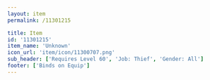 ```yaml
---
layout: item
permalink: /11301215

title: Item
id: '11301215'
item_name: 'Unknown'
icon_url: 'item/icon/11300707.png'
sub_header: ['Requires Level 60', 'Job: Thief', 'Gender: All']
footer: ['Binds on Equip']
---
```

